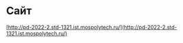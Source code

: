 # Сайт
[http://pd-2022-2.std-1321.ist.mospolytech.ru/](http://pd-2022-2.std-1321.ist.mospolytech.ru/)
